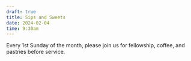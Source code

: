 ```yaml
---
draft: true
title: Sips and Sweets
date: 2024-02-04
time: 9:30am
---
```

Every 1st Sunday of the month, please join us for fellowship, coffee, and pastries before service.

